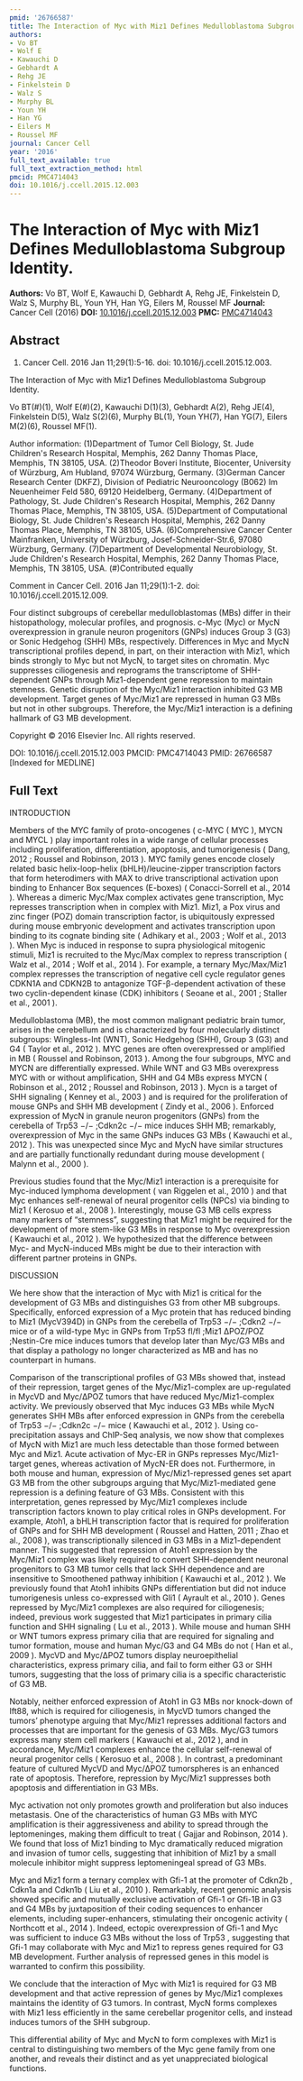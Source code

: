```yaml
---
pmid: '26766587'
title: The Interaction of Myc with Miz1 Defines Medulloblastoma Subgroup Identity.
authors:
- Vo BT
- Wolf E
- Kawauchi D
- Gebhardt A
- Rehg JE
- Finkelstein D
- Walz S
- Murphy BL
- Youn YH
- Han YG
- Eilers M
- Roussel MF
journal: Cancer Cell
year: '2016'
full_text_available: true
full_text_extraction_method: html
pmcid: PMC4714043
doi: 10.1016/j.ccell.2015.12.003
---
```


# The Interaction of Myc with Miz1 Defines Medulloblastoma Subgroup Identity.
**Authors:** Vo BT, Wolf E, Kawauchi D, Gebhardt A, Rehg JE, Finkelstein D, Walz S, Murphy BL, Youn YH, Han YG, Eilers M, Roussel MF
**Journal:** Cancer Cell (2016)
**DOI:** [10.1016/j.ccell.2015.12.003](https://doi.org/10.1016/j.ccell.2015.12.003)
**PMC:** [PMC4714043](https://www.ncbi.nlm.nih.gov/pmc/articles/PMC4714043/)

## Abstract

1. Cancer Cell. 2016 Jan 11;29(1):5-16. doi: 10.1016/j.ccell.2015.12.003.

The Interaction of Myc with Miz1 Defines Medulloblastoma Subgroup Identity.

Vo BT(#)(1), Wolf E(#)(2), Kawauchi D(1)(3), Gebhardt A(2), Rehg JE(4), 
Finkelstein D(5), Walz S(2)(6), Murphy BL(1), Youn YH(7), Han YG(7), Eilers 
M(2)(6), Roussel MF(1).

Author information:
(1)Department of Tumor Cell Biology, St. Jude Children's Research Hospital, 
Memphis, 262 Danny Thomas Place, Memphis, TN 38105, USA.
(2)Theodor Boveri Institute, Biocenter, University of Würzburg, Am Hubland, 
97074 Würzburg, Germany.
(3)German Cancer Research Center (DKFZ), Division of Pediatric Neurooncology 
(B062) Im Neuenheimer Feld 580, 69120 Heidelberg, Germany.
(4)Department of Pathology, St. Jude Children's Research Hospital, Memphis, 262 
Danny Thomas Place, Memphis, TN 38105, USA.
(5)Department of Computational Biology, St. Jude Children's Research Hospital, 
Memphis, 262 Danny Thomas Place, Memphis, TN 38105, USA.
(6)Comprehensive Cancer Center Mainfranken, University of Würzburg, 
Josef-Schneider-Str.6, 97080 Würzburg, Germany.
(7)Department of Developmental Neurobiology, St. Jude Children's Research 
Hospital, Memphis, 262 Danny Thomas Place, Memphis, TN 38105, USA.
(#)Contributed equally

Comment in
    Cancer Cell. 2016 Jan 11;29(1):1-2. doi: 10.1016/j.ccell.2015.12.009.

Four distinct subgroups of cerebellar medulloblastomas (MBs) differ in their 
histopathology, molecular profiles, and prognosis. c-Myc (Myc) or MycN 
overexpression in granule neuron progenitors (GNPs) induces Group 3 (G3) or 
Sonic Hedgehog (SHH) MBs, respectively. Differences in Myc and MycN 
transcriptional profiles depend, in part, on their interaction with Miz1, which 
binds strongly to Myc but not MycN, to target sites on chromatin. Myc suppresses 
ciliogenesis and reprograms the transcriptome of SHH-dependent GNPs through 
Miz1-dependent gene repression to maintain stemness. Genetic disruption of the 
Myc/Miz1 interaction inhibited G3 MB development. Target genes of Myc/Miz1 are 
repressed in human G3 MBs but not in other subgroups. Therefore, the Myc/Miz1 
interaction is a defining hallmark of G3 MB development.

Copyright © 2016 Elsevier Inc. All rights reserved.

DOI: 10.1016/j.ccell.2015.12.003
PMCID: PMC4714043
PMID: 26766587 [Indexed for MEDLINE]

## Full Text

INTRODUCTION

Members of the MYC family of proto-oncogenes ( c-MYC ( MYC ), MYCN and MYCL ) play important roles in a wide range of cellular processes including proliferation, differentiation, apoptosis, and tumorigenesis ( Dang, 2012 ; Roussel and Robinson, 2013 ). MYC family genes encode closely related basic helix-loop-helix (bHLH)/leucine-zipper transcription factors that form heterodimers with MAX to drive transcriptional activation upon binding to Enhancer Box sequences (E-boxes) ( Conacci-Sorrell et al., 2014 ). Whereas a dimeric Myc/Max complex activates gene transcription, Myc represses transcription when in complex with Miz1. Miz1, a Pox virus and zinc finger (POZ) domain transcription factor, is ubiquitously expressed during mouse embryonic development and activates transcription upon binding to its cognate binding site ( Adhikary et al., 2003 ; Wolf et al., 2013 ). When Myc is induced in response to supra physiological mitogenic stimuli, Miz1 is recruited to the Myc/Max complex to repress transcription ( Walz et al., 2014 ; Wolf et al., 2014 ). For example, a ternary Myc/Max/Miz1 complex represses the transcription of negative cell cycle regulator genes CDKN1A and CDKN2B to antagonize TGF-β-dependent activation of these two cyclin-dependent kinase (CDK) inhibitors ( Seoane et al., 2001 ; Staller et al., 2001 ).

Medulloblastoma (MB), the most common malignant pediatric brain tumor, arises in the cerebellum and is characterized by four molecularly distinct subgroups: Wingless-Int (WNT), Sonic Hedgehog (SHH), Group 3 (G3) and G4 ( Taylor et al., 2012 ). MYC genes are often overexpressed or amplified in MB ( Roussel and Robinson, 2013 ). Among the four subgroups, MYC and MYCN are differentially expressed. While WNT and G3 MBs overexpress MYC with or without amplification, SHH and G4 MBs express MYCN ( Robinson et al., 2012 ; Roussel and Robinson, 2013 ). Mycn is a target of SHH signaling ( Kenney et al., 2003 ) and is required for the proliferation of mouse GNPs and SHH MB development ( Zindy et al., 2006 ). Enforced expression of MycN in granule neuron progenitors (GNPs) from the cerebella of Trp53 −/− ;Cdkn2c −/− mice induces SHH MB; remarkably, overexpression of Myc in the same GNPs induces G3 MBs ( Kawauchi et al., 2012 ). This was unexpected since Myc and MycN have similar structures and are partially functionally redundant during mouse development ( Malynn et al., 2000 ).

Previous studies found that the Myc/Miz1 interaction is a prerequisite for Myc-induced lymphoma development ( van Riggelen et al., 2010 ) and that Myc enhances self-renewal of neural progenitor cells (NPCs) via binding to Miz1 ( Kerosuo et al., 2008 ). Interestingly, mouse G3 MB cells express many markers of “stemness”, suggesting that Miz1 might be required for the development of more stem-like G3 MBs in response to Myc overexpression ( Kawauchi et al., 2012 ). We hypothesized that the difference between Myc- and MycN-induced MBs might be due to their interaction with different partner proteins in GNPs.

DISCUSSION

We here show that the interaction of Myc with Miz1 is critical for the development of G3 MBs and distinguishes G3 from other MB subgroups. Specifically, enforced expression of a Myc protein that has reduced binding to Miz1 (MycV394D) in GNPs from the cerebella of Trp53 −/− ;Cdkn2 −/− mice or of a wild-type Myc in GNPs from Trp53 fl/fl ;Miz1 ΔPOZ/POZ ;Nestin-Cre mice induces tumors that develop later than Myc/G3 MBs and that display a pathology no longer characterized as MB and has no counterpart in humans.

Comparison of the transcriptional profiles of G3 MBs showed that, instead of their repression, target genes of the Myc/Miz1-complex are up-regulated in MycVD and Myc/ΔPOZ tumors that have reduced Myc/Miz1-complex activity. We previously observed that Myc induces G3 MBs while MycN generates SHH MBs after enforced expression in GNPs from the cerebella of Trp53 −/− ;Cdkn2c −/− mice ( Kawauchi et al., 2012 ). Using co-precipitation assays and ChIP-Seq analysis, we now show that complexes of MycN with Miz1 are much less detectable than those formed between Myc and Miz1. Acute activation of Myc-ER in GNPs represses Myc/Miz1-target genes, whereas activation of MycN-ER does not. Furthermore, in both mouse and human, expression of Myc/Miz1-repressed genes set apart G3 MB from the other subgroups arguing that Myc/Miz1-mediated gene repression is a defining feature of G3 MBs. Consistent with this interpretation, genes repressed by Myc/Miz1 complexes include transcription factors known to play critical roles in GNPs development. For example, Atoh1, a bHLH transcription factor that is required for proliferation of GNPs and for SHH MB development ( Roussel and Hatten, 2011 ; Zhao et al., 2008 ), was transcriptionally silenced in G3 MBs in a Miz1-dependent manner. This suggested that repression of Atoh1 expression by the Myc/Miz1 complex was likely required to convert SHH-dependent neuronal progenitors to G3 MB tumor cells that lack SHH dependence and are insensitive to Smoothened pathway inhibition ( Kawauchi et al., 2012 ). We previously found that Atoh1 inhibits GNPs differentiation but did not induce tumorigenesis unless co-expressed with Gli1 ( Ayrault et al., 2010 ). Genes repressed by Myc/Miz1 complexes are also required for ciliogenesis; indeed, previous work suggested that Miz1 participates in primary cilia function and SHH signaling ( Lu et al., 2013 ). While mouse and human SHH or WNT tumors express primary cilia that are required for signaling and tumor formation, mouse and human Myc/G3 and G4 MBs do not ( Han et al., 2009 ). MycVD and Myc/ΔPOZ tumors display neuroepithelial characteristics, express primary cilia, and fail to form either G3 or SHH tumors, suggesting that the loss of primary cilia is a specific characteristic of G3 MB.

Notably, neither enforced expression of Atoh1 in G3 MBs nor knock-down of Ift88, which is required for ciliogenesis, in MycVD tumors changed the tumors’ phenotype arguing that Myc/Miz1 represses additional factors and processes that are important for the genesis of G3 MBs. Myc/G3 tumors express many stem cell markers ( Kawauchi et al., 2012 ), and in accordance, Myc/Miz1 complexes enhance the cellular self-renewal of neural progenitor cells ( Kerosuo et al., 2008 ). In contrast, a predominant feature of cultured MycVD and Myc/ΔPOZ tumorspheres is an enhanced rate of apoptosis. Therefore, repression by Myc/Miz1 suppresses both apoptosis and differentiation in G3 MBs.

Myc activation not only promotes growth and proliferation but also induces metastasis. One of the characteristics of human G3 MBs with MYC amplification is their aggressiveness and ability to spread through the leptomeninges, making them difficult to treat ( Gajjar and Robinson, 2014 ). We found that loss of Miz1 binding to Myc dramatically reduced migration and invasion of tumor cells, suggesting that inhibition of Miz1 by a small molecule inhibitor might suppress leptomeningeal spread of G3 MBs.

Myc and Miz1 form a ternary complex with Gfi-1 at the promoter of Cdkn2b , Cdkn1a and Cdkn1b ( Liu et al., 2010 ). Remarkably, recent genomic analysis showed specific and mutually exclusive activation of Gfi-1 or Gfi-1B in G3 and G4 MBs by juxtaposition of their coding sequences to enhancer elements, including super-enhancers, stimulating their oncogenic activity ( Northcott et al., 2014 ). Indeed, ectopic overexpression of Gfi-1 and Myc was sufficient to induce G3 MBs without the loss of Trp53 , suggesting that Gfi-1 may collaborate with Myc and Miz1 to repress genes required for G3 MB development. Further analysis of repressed genes in this model is warranted to confirm this possibility.

We conclude that the interaction of Myc with Miz1 is required for G3 MB development and that active repression of genes by Myc/Miz1 complexes maintains the identity of G3 tumors. In contrast, MycN forms complexes with Miz1 less efficiently in the same cerebellar progenitor cells, and instead induces tumors of the SHH subgroup.

This differential ability of Myc and MycN to form complexes with Miz1 is central to distinguishing two members of the Myc gene family from one another, and reveals their distinct and as yet unappreciated biological functions.
